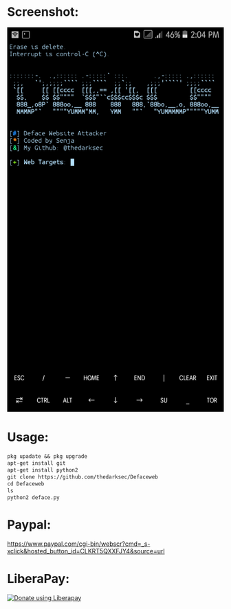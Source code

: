 # Screenshot:
![](./images/Screenshoot.png)
# Usage:
```
pkg upadate && pkg upgrade
apt-get install git
apt-get install python2
git clone https://github.com/thedarksec/Defaceweb
cd Defaceweb
ls
python2 deface.py
```
# Paypal:
https://www.paypal.com/cgi-bin/webscr?cmd=_s-xclick&hosted_button_id=CLKRT5QXXFJY4&source=url
# LiberaPay:
<noscript><a href="https://liberapay.com/thedarksec/donate"><img alt="Donate using Liberapay" src="https://liberapay.com/assets/widgets/donate.svg"></a></noscript>
